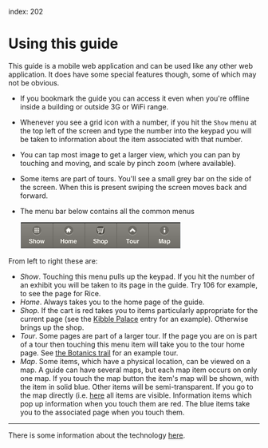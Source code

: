 index: 202

# Using this guide

This guide is a mobile web application and can be used like any other
web application.  It does have some special features though, some of
which may not be obvious.

* If you bookmark the guide you can access it even when you're
  offline inside a building or outside 3G or WiFi range.
* Whenever you see a grid icon with a number, if you hit the `Show`
  menu at the top left of the screen and type the number into the
  keypad you will be taken to information about the item associated
  with that number.
* You can tap most image to get a larger view, which you can pan by
  touching and moving, and scale by pinch zoom (where available).
* Some items are part of tours.  You'll see a small grey bar on the
  side of the screen.  When this is present swiping the screen moves
  back and forward.
* The menu bar below contains all the common menus

  ![Standard menu items](images/menu.png)
  
From left to right these are:
  
* _Show_. Touching this menu pulls up the keypad.  If you hit the
    number of an exhibit you will be taken to its page in the guide.
    Try 106 for example, to see the page for Rice.
* _Home_. Always takes you to the home page of the guide.
* _Shop_.  If the cart is red takes you to items particularly
    appropriate for the current page (see the
    [Kibble Palace](../trail/kibble-palace.html) entry for an
    example). Otherwise brings up the shop.
* _Tour_.  Some pages are part of a larger tour.  If the page you
    are on is part of a tour then touching this menu item will take
    you to the tour home page.  See
    [the Botanics trail](../trail/index.html) for an example tour.
* _Map_. Some items, which have a physical location, can be viewed on a
    map. A guide can have several maps, but each map item occurs on
    only one map.  If you touch the map button the item's map will be
    shown, with the item in solid blue.  Other items will be
    semi-transparent. If you go to the map directly (i.e.
    [here](../../diagrams/botanics.html) all items are visible.
    Information items which pop up information when you touch them are
    red.  The blue items take you to the associated page when you touch
    them. 
  
----

There is some information about the technology
[here](cilogi-tech.html).
